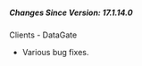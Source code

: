 <h5 id="SinceVersion">Changes Since Version: 17.1.14.0</h5>

<span class="changeNoteHeading">Clients - DataGate</span>
<ul>
    <li>Various bug fixes.</li>
</ul>